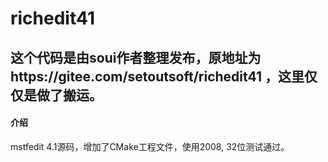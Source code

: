# richedit41
## 这个代码是由soui作者整理发布，原地址为https://gitee.com/setoutsoft/richedit41 ，这里仅仅是做了搬运。

#### 介绍
mstfedit 4.1源码，增加了CMake工程文件，使用2008, 32位测试通过。

